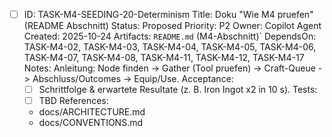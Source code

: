 - [ ] ID: TASK-M4-SEEDING-20-Determinism
  Title: Doku "Wie M4 pruefen" (README Abschnitt)
  Status: Proposed
  Priority: P2
  Owner: Copilot Agent
  Created: 2025-10-24
  Artifacts: `README.md` (M4-Abschnitt)`
  DependsOn: TASK-M4-02, TASK-M4-03, TASK-M4-04, TASK-M4-05, TASK-M4-06, TASK-M4-07, TASK-M4-08, TASK-M4-11, TASK-M4-12, TASK-M4-17
  Notes:
  Anleitung: Node finden -> Gather (Tool pruefen) -> Craft-Queue -> Abschluss/Outcomes -> Equip/Use.
  Acceptance:
  - [ ] Schrittfolge & erwartete Resultate (z. B. Iron Ingot x2 in 10 s).
  Tests:
  - [ ] TBD
  References:
  - docs/ARCHITECTURE.md
  - docs/CONVENTIONS.md
